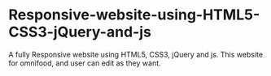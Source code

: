 # Responsive-website-using-HTML5-CSS3-jQuery-and-js
A fully Responsive website using HTML5, CSS3, jQuery and js.
This website for omnifood, and user can edit as they want.
